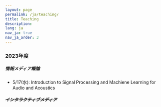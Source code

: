```yaml
---
layout: page
permalink: /ja/teaching/
title: Teaching
description:
lang: ja 
nav_ja: true
nav_ja_order: 3
---
```


### 2023年度

##### 情報メディア概論
- 5/17(水): Introduction to Signal Processing and Machiene Learning for Audio and Acoustics

##### ~~インタラクティブメディア~~

